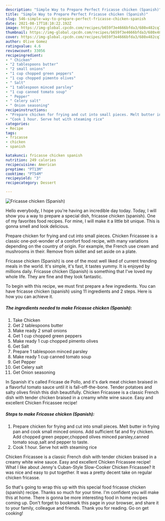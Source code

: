 ```yaml
---
description: "Simple Way to Prepare Perfect Fricasse chicken (Spanish)"
title: "Simple Way to Prepare Perfect Fricasse chicken (Spanish)"
slug: 546-simple-way-to-prepare-perfect-fricasse-chicken-spanish
date: 2021-08-17T18:10:22.192Z
image: https://img-global.cpcdn.com/recipes/b659f3e4666bfda3/680x482cq70/fricasse-chicken-spanish-recipe-main-photo.jpg
thumbnail: https://img-global.cpcdn.com/recipes/b659f3e4666bfda3/680x482cq70/fricasse-chicken-spanish-recipe-main-photo.jpg
cover: https://img-global.cpcdn.com/recipes/b659f3e4666bfda3/680x482cq70/fricasse-chicken-spanish-recipe-main-photo.jpg
author: Olive Gomez
ratingvalue: 4.6
reviewcount: 33056
recipeingredient:
- " Chicken"
- "2 tablespoons butter"
- "2 small onions"
- "1 cup chopped green peppers"
- "1 cup chopped pimento olives"
- " Salt"
- "1 tablespoon minced parsley"
- "1 cup canned tomato soup"
- " Pepper"
- " Celery salt"
- " Onion seasoning"
recipeinstructions:
- "Prepare chicken for frying and cut into small pieces. Melt butter in frying pan and cook small minced onions. Add sufficient fat and fry chicken. Add chopped green pepper,chopped olives minced parsley,canned tomato soup,salt and pepper to taste."
- "Cook 1 hour. Serve hot with steaming rice"
categories:
- Recipe
tags:
- fricasse
- chicken
- spanish

katakunci: fricasse chicken spanish 
nutrition: 249 calories
recipecuisine: American
preptime: "PT13M"
cooktime: "PT54M"
recipeyield: "3"
recipecategory: Dessert

---
```



![Fricasse chicken (Spanish)](https://img-global.cpcdn.com/recipes/b659f3e4666bfda3/680x482cq70/fricasse-chicken-spanish-recipe-main-photo.jpg)

Hello everybody, I hope you're having an incredible day today. Today, I will show you a way to prepare a special dish, fricasse chicken (spanish). One of my favorites food recipes. For mine, I will make it a little bit unique. This is gonna smell and look delicious.

Prepare chicken for frying and cut into small pieces. Chicken Fricassee is a classic one-pot-wonder of a comfort food recipe, with many variations depending on the country of origin. For example, the French use cream and mushrooms in their. Remove from skillet and set aside on a plate.

Fricasse chicken (Spanish) is one of the most well liked of current trending meals in the world. It's simple, it's fast, it tastes yummy. It is enjoyed by millions daily. Fricasse chicken (Spanish) is something that I've loved my whole life. They are fine and they look fantastic.


To begin with this recipe, we must first prepare a few ingredients. You can have fricasse chicken (spanish) using 11 ingredients and 2 steps. Here is how you can achieve it.

<!--inarticleads1-->

##### The ingredients needed to make Fricasse chicken (Spanish):

1. Take  Chicken
1. Get 2 tablespoons butter
1. Make ready 2 small onions
1. Get 1 cup chopped green peppers
1. Make ready 1 cup chopped pimento olives
1. Get  Salt
1. Prepare 1 tablespoon minced parsley
1. Make ready 1 cup canned tomato soup
1. Get  Pepper
1. Get  Celery salt
1. Get  Onion seasoning


In Spanish it&#39;s called Fricase de Pollo, and it&#39;s dark meat chicken braised in a flavorful tomato sauce until it is fall-off-the-bone. Tender potatoes and salty olives finish this dish beautifully. Chicken Fricassee is a classic French dish with tender chicken braised in a creamy white wine sauce. Easy and excellent Chicken Fricassee recipe! 

<!--inarticleads2-->

##### Steps to make Fricasse chicken (Spanish):

1. Prepare chicken for frying and cut into small pieces. Melt butter in frying pan and cook small minced onions. Add sufficient fat and fry chicken. Add chopped green pepper,chopped olives minced parsley,canned tomato soup,salt and pepper to taste.
1. Cook 1 hour. Serve hot with steaming rice


Chicken Fricassee is a classic French dish with tender chicken braised in a creamy white wine sauce. Easy and excellent Chicken Fricassee recipe! What I like about Jenny&#39;s Cuban-Style Slow-Cooker Chicken Fricassee? It was nice and easy to put together. It was a pretty decent take on regular chicken fricasse. 

So that's going to wrap this up with this special food fricasse chicken (spanish) recipe. Thanks so much for your time. I'm confident you will make this at home. There is gonna be more interesting food in home recipes coming up. Don't forget to bookmark this page in your browser, and share it to your family, colleague and friends. Thank you for reading. Go on get cooking!

